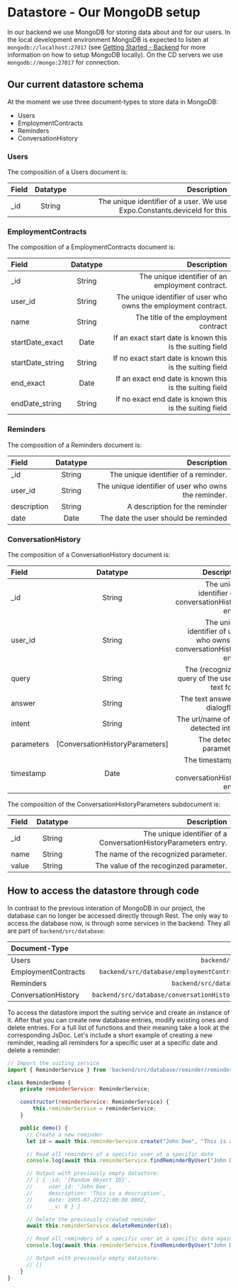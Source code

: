 # Datastore - Our MongoDB setup

In our backend we use MongoDB for storing data about and for our users. In the local development environment MongoDB is expected to listen at `mongodb://localhost:27017` (see [Getting Started - Backend](backend.md) for more information on how to setup MongoDB locally). On the CD servers we use `mongodb://mongo:27017` for connection.

## Our current datastore schema

At the moment we use three document-types to store data in MongoDB:

- Users
- EmploymentContracts
- Reminders
- ConversationHistory

### Users

The composition of a Users document is:

| Field | Datatype | Description |
| :------------- |:-------------:| -----:|
| _id     | String | The unique identifier of a user. We use Expo.Constants.deviceId for this |

### EmploymentContracts

The composition of a EmploymentContracts document is:

| Field | Datatype | Description |
| :------------- |:-------------:| -----:|
| _id     | String | The unique identifier of an employment contract. |
| user_id     | String | The unique identifier of user who owns the employment contract. |
| name    | String | The title of the employment contract |
| startDate_exact     | Date | If an exact start date is known this is the suiting field  |
| startDate_string    | String | If no exact start date is known this is the suiting field  |
| end_exact     | Date | If an exact end date is known this is the suiting field  |
| endDate_string    | String | If no exact end date is known this is the suiting field  |

### Reminders

The composition of a Reminders document is:

| Field | Datatype | Description |
| :------------- |:-------------:| -----:|
| _id     | String | The unique identifier of a reminder. |
| user_id     | String | The unique identifier of user who owns the reminder. |
| description    | String | A description for the reminder  |
| date    | Date | The date the user should be reminded  |

### ConversationHistory

The composition of a ConversationHistory document is:

| Field | Datatype | Description |
| :------------- |:-------------:| -----:|
| _id     | String | The unique identifier of a conversationHistory entry. |
| user_id     | String | The unique identifier of user who owns the conversationHistory entry. |
| query   | String | The (recognized) query of the user in text form. |
| answer   | String | The text answer of dialogflow. |
| intent  | String | The url/name of the detected intent. |
| parameters  | [ConversationHistoryParameters] | The detected parameters. |
| timestamp    | Date | The timestamp of the conversationHistory entry.  |

The composition of the ConversationHistoryParameters subdocument is:

| Field | Datatype | Description |
| :------------- |:-------------:| -----:|
| _id     | String | The unique identifier of a ConversationHistoryParameters entry. |
| name    | String | The name of the recognized parameter. |
| value  | String | The value of the recoginzed parameter. |


## How to access the datastore through code

In contrast to the previous interation of MongoDB in our project, the database can no longer be accessed directly through Rest. The only way to access the database now, is through some services in the backend. They all are part of `backend/src/database`:

| Document-Type | Path to the Service | 
| :------------- |-------------:| 
| Users    | `backend/src/database/user/user.service.ts` | 
| EmploymentContracts   | `backend/src/database/employmentContract/employmentContract.service.ts` | 
| Reminders  | `backend/src/database/reminder/reminder.service.ts` | 
| ConversationHistory  | `backend/src/database/conversationHistory/conversationHistory.service.ts` | 

To access the datastore import the suiting service and create an instance of it. After that you can create new database entries, modify existing ones and delete entries. For a full list of functions and their meaning take a look at the corresponding JsDoc. Let's include a short example of creating a new reminder, reading all reminders for a specific user at a specific date and delete a reminder:

```javascript
// Import the suiting service
import { ReminderService } from 'backend/src/database/reminder/reminder.service.ts';

class ReminderDemo {
    private reminderService: ReminderService;

    constructor(reminderService: ReminderService) {
        this.reminderService = reminderService;
    }

    public demo() { 
      // Create a new reminder
      let id = await this.reminderService.create("John Doe", "This is a description", new Date(1995,6,23));

      // Read all reminders of a specific user at a specific date 
      console.log(await this.reminderService.findReminderByUser("John Doe", new Date(1995,6,23)));

      // Output with previously empty datastore:
      // [ { _id: '[Random Object ID]',
      //     user_id: 'John Doe',
      //     description: 'This is a description',
      //     date: 1995-07-22T22:00:00.000Z,
      //     __v: 0 } ]

      // Delete the previously created reminder
      await this.reminderService.deleteReminder(id);

      // Read all reminders of a specific user at a specific date again
      console.log(await this.reminderService.findReminderByUser("John Doe", new Date(1995,6,23)));

      // Output with previously empty datastore:
      // []
    }
}
```
